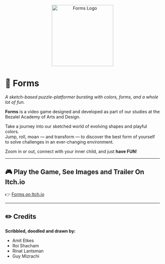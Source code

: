 <p align="center">
<img src="https://img.itch.zone/aW1nLzExMjc4ODAwLmdpZg==/original/TODBzP.gif" alt="Forms Logo" width="200">
</p>

# 🎨 Forms

_A sketch-based puzzle-platformer bursting with colors, forms, and a whole lot of fun._

**Forms** is a video game designed and developed as part of our studies at the Bezalel Academy of Arts and Design.

Take a journey into our sketched world of evolving shapes and playful colors.  
Jump, roll, moan — and transform — to discover the best form of yourself to solve challenges in an ever-changing environment.  

Zoom in or out, connect with your inner child, and just **have FUN**!

---

## 🎮 Play the Game, See Images and Trailer On Itch.io

👉 [Forms on Itch.io](https://amitkes.itch.io/forms)

---

## ✏️ Credits

**Scribbled, doodled and drawn by:**

- Amit Etkes  
- Roi Shacham  
- Rinat Lantsman  
- Guy Mizrachi  

